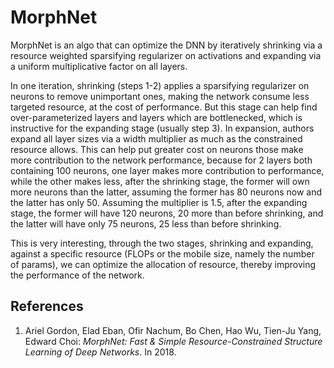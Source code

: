 # MorphNet

MorphNet is an algo that can optimize the DNN by iteratively shrinking via a resource weighted sparsifying regularizer on activations and expanding via a uniform multiplicative factor on all layers.

In one iteration, shrinking (steps 1-2) applies a sparsifying regularizer on neurons to remove unimportant ones, making the network consume less targeted resource, at the cost of performance. But this stage can help find over-parameterized layers and layers which are bottlenecked, which is instructive for the expanding stage (usually step 3). In expansion, authors expand all layer sizes via a width multiplier as much as the constrained resource allows. This can help put greater cost on neurons those make more contribution to the network performance, because for 2 layers both containing 100 neurons, one layer makes more contribution to performance, while the other makes less, after the shrinking stage, the former will own more neurons than the latter, assuming the former has 80 neurons now and the latter has only 50. Assuming the multiplier is 1.5, after the expanding stage, the former will have 120 neurons, 20 more than before shrinking, and the latter will have only 75 neurons, 25 less than before shrinking. 

This is very interesting, through the two stages, shrinking and expanding, against a specific resource (FLOPs or the mobile size, namely the number of params), we can optimize the allocation of resource, thereby improving the performance of the network.


## References
1. Ariel Gordon, Elad Eban, Ofir Nachum, Bo Chen, Hao Wu, Tien-Ju Yang, Edward Choi: *MorphNet: Fast & Simple Resource-Constrained Structure Learning of Deep Networks*. In 2018.
